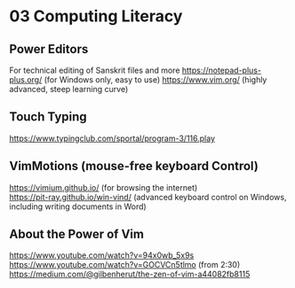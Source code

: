 # 03 Computing Literacy

## Power Editors
For technical editing of Sanskrit files and more
https://notepad-plus-plus.org/  (for Windows only, easy to use)
https://www.vim.org/  (highly advanced, steep learning curve)

## Touch Typing
https://www.typingclub.com/sportal/program-3/116.play

## VimMotions (mouse-free keyboard Control)
https://vimium.github.io/  (for browsing the internet)  
https://pit-ray.github.io/win-vind/  (advanced keyboard control on Windows, including writing documents in Word)  

## About the Power of Vim
https://www.youtube.com/watch?v=94x0wb_5x9s  
https://www.youtube.com/watch?v=GOCVCn5tlmo  (from 2:30)  
https://medium.com/@gilbenherut/the-zen-of-vim-a44082fb8115
